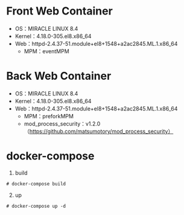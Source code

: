 # Front Web Container
- OS：MIRACLE LINUX 8.4
- Kernel：4.18.0-305.el8.x86_64
- Web：httpd-2.4.37-51.module+el8+1548+a2ac2845.ML.1.x86_64
  - MPM：eventMPM

# Back Web Container
- OS：MIRACLE LINUX 8.4
- Kernel：4.18.0-305.el8.x86_64
- Web：httpd-2.4.37-51.module+el8+1548+a2ac2845.ML.1.x86_64
  - MPM：preforkMPM
  - mod_process_security：v1.2.0（https://github.com/matsumotory/mod_process_security）

# docker-compose
1. build
```
# docker-compose build
```
2. up
```
# docker-compose up -d
```
